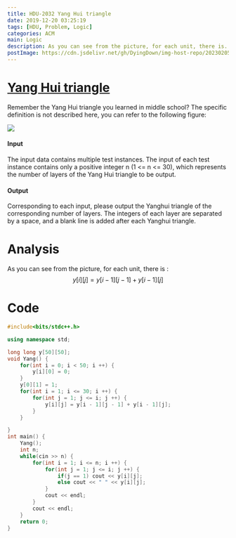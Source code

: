 ```yaml
---
title: HDU-2032 Yang Hui triangle
date: 2019-12-20 03:25:19
tags: [HDU, Problem, Logic]
categories: ACM
main: Logic
description: As you can see from the picture, for each unit, there is...
postImage: https://cdn.jsdelivr.net/gh/DyingDown/img-host-repo/202302051750084.jpg
---
```


# [Yang Hui triangle](http://acm.hdu.edu.cn/showproblem.php?pid=2032)

Remember the Yang Hui triangle you learned in middle school? The specific definition is not described here, you can refer to the following figure:

![](https://encrypted-tbn0.gstatic.com/images?q=tbn:ANd9GcSp8ifUZL3-2LFdhmkXlBN0fqY_EPEwvMV3MtqLqFrn1YbcUIJu&s)

<!--more-->

#### Input

The input data contains multiple test instances. The input of each test instance contains only a positive integer n (1 <= n <= 30), which represents the number of layers of the Yang Hui triangle to be output.

#### Output

Corresponding to each input, please output the Yanghui triangle of the corresponding number of layers. The integers of each layer are separated by a space, and a blank line is added after each Yanghui triangle.

# Analysis

As you can see from the picture, for each unit, there is :
$$
y[i][j] = y[i - 1][j - 1] + y[i - 1][j]
$$

# Code

```c++
#include<bits/stdc++.h>

using namespace std;

long long y[50][50];
void Yang() {
	for(int i = 0; i < 50; i ++) {
		y[i][0] = 0;
	}
	y[0][1] = 1;
	for(int i = 1; i <= 30; i ++) {
		for(int j = 1; j <= i; j ++) {
			y[i][j] = y[i - 1][j - 1] + y[i - 1][j];
		}
	}

}
int main() {
	Yang();
	int n;
	while(cin >> n) {
		for(int i = 1; i <= n; i ++) {
			for(int j = 1; j <= i; j ++) {
				if(j == 1) cout << y[i][j];
				else cout << " " << y[i][j];
			}
			cout << endl;
		}
		cout << endl;
	}
	return 0;
}
```

